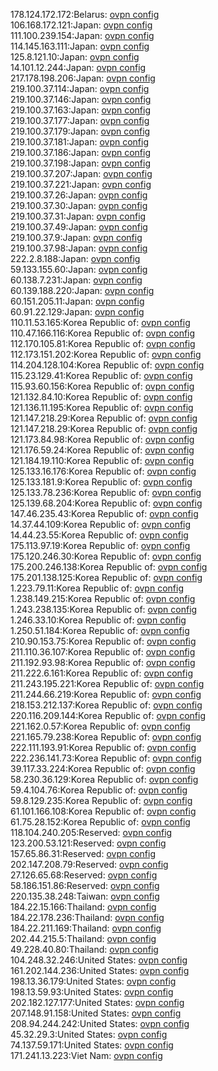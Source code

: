178.124.172.172:Belarus: [ovpn config](vpn/178_124_172_172.ovpn)  
106.168.172.121:Japan: [ovpn config](vpn/106_168_172_121.ovpn)  
111.100.239.154:Japan: [ovpn config](vpn/111_100_239_154.ovpn)  
114.145.163.111:Japan: [ovpn config](vpn/114_145_163_111.ovpn)  
125.8.121.10:Japan: [ovpn config](vpn/125_8_121_10.ovpn)  
14.101.12.244:Japan: [ovpn config](vpn/14_101_12_244.ovpn)  
217.178.198.206:Japan: [ovpn config](vpn/217_178_198_206.ovpn)  
219.100.37.114:Japan: [ovpn config](vpn/219_100_37_114.ovpn)  
219.100.37.146:Japan: [ovpn config](vpn/219_100_37_146.ovpn)  
219.100.37.163:Japan: [ovpn config](vpn/219_100_37_163.ovpn)  
219.100.37.177:Japan: [ovpn config](vpn/219_100_37_177.ovpn)  
219.100.37.179:Japan: [ovpn config](vpn/219_100_37_179.ovpn)  
219.100.37.181:Japan: [ovpn config](vpn/219_100_37_181.ovpn)  
219.100.37.186:Japan: [ovpn config](vpn/219_100_37_186.ovpn)  
219.100.37.198:Japan: [ovpn config](vpn/219_100_37_198.ovpn)  
219.100.37.207:Japan: [ovpn config](vpn/219_100_37_207.ovpn)  
219.100.37.221:Japan: [ovpn config](vpn/219_100_37_221.ovpn)  
219.100.37.26:Japan: [ovpn config](vpn/219_100_37_26.ovpn)  
219.100.37.30:Japan: [ovpn config](vpn/219_100_37_30.ovpn)  
219.100.37.31:Japan: [ovpn config](vpn/219_100_37_31.ovpn)  
219.100.37.49:Japan: [ovpn config](vpn/219_100_37_49.ovpn)  
219.100.37.9:Japan: [ovpn config](vpn/219_100_37_9.ovpn)  
219.100.37.98:Japan: [ovpn config](vpn/219_100_37_98.ovpn)  
222.2.8.188:Japan: [ovpn config](vpn/222_2_8_188.ovpn)  
59.133.155.60:Japan: [ovpn config](vpn/59_133_155_60.ovpn)  
60.138.7.231:Japan: [ovpn config](vpn/60_138_7_231.ovpn)  
60.139.188.220:Japan: [ovpn config](vpn/60_139_188_220.ovpn)  
60.151.205.11:Japan: [ovpn config](vpn/60_151_205_11.ovpn)  
60.91.22.129:Japan: [ovpn config](vpn/60_91_22_129.ovpn)  
110.11.53.165:Korea Republic of: [ovpn config](vpn/110_11_53_165.ovpn)  
110.47.166.116:Korea Republic of: [ovpn config](vpn/110_47_166_116.ovpn)  
112.170.105.81:Korea Republic of: [ovpn config](vpn/112_170_105_81.ovpn)  
112.173.151.202:Korea Republic of: [ovpn config](vpn/112_173_151_202.ovpn)  
114.204.128.104:Korea Republic of: [ovpn config](vpn/114_204_128_104.ovpn)  
115.23.129.41:Korea Republic of: [ovpn config](vpn/115_23_129_41.ovpn)  
115.93.60.156:Korea Republic of: [ovpn config](vpn/115_93_60_156.ovpn)  
121.132.84.10:Korea Republic of: [ovpn config](vpn/121_132_84_10.ovpn)  
121.136.11.195:Korea Republic of: [ovpn config](vpn/121_136_11_195.ovpn)  
121.147.218.29:Korea Republic of: [ovpn config](vpn/121_147_218_29.ovpn)  
121.147.218.29:Korea Republic of: [ovpn config](vpn/121_147_218_29.ovpn)  
121.173.84.98:Korea Republic of: [ovpn config](vpn/121_173_84_98.ovpn)  
121.176.59.24:Korea Republic of: [ovpn config](vpn/121_176_59_24.ovpn)  
121.184.19.110:Korea Republic of: [ovpn config](vpn/121_184_19_110.ovpn)  
125.133.16.176:Korea Republic of: [ovpn config](vpn/125_133_16_176.ovpn)  
125.133.181.9:Korea Republic of: [ovpn config](vpn/125_133_181_9.ovpn)  
125.133.78.236:Korea Republic of: [ovpn config](vpn/125_133_78_236.ovpn)  
125.139.68.204:Korea Republic of: [ovpn config](vpn/125_139_68_204.ovpn)  
147.46.235.43:Korea Republic of: [ovpn config](vpn/147_46_235_43.ovpn)  
14.37.44.109:Korea Republic of: [ovpn config](vpn/14_37_44_109.ovpn)  
14.44.23.55:Korea Republic of: [ovpn config](vpn/14_44_23_55.ovpn)  
175.113.97.19:Korea Republic of: [ovpn config](vpn/175_113_97_19.ovpn)  
175.120.246.30:Korea Republic of: [ovpn config](vpn/175_120_246_30.ovpn)  
175.200.246.138:Korea Republic of: [ovpn config](vpn/175_200_246_138.ovpn)  
175.201.138.125:Korea Republic of: [ovpn config](vpn/175_201_138_125.ovpn)  
1.223.79.11:Korea Republic of: [ovpn config](vpn/1_223_79_11.ovpn)  
1.238.149.215:Korea Republic of: [ovpn config](vpn/1_238_149_215.ovpn)  
1.243.238.135:Korea Republic of: [ovpn config](vpn/1_243_238_135.ovpn)  
1.246.33.10:Korea Republic of: [ovpn config](vpn/1_246_33_10.ovpn)  
1.250.51.184:Korea Republic of: [ovpn config](vpn/1_250_51_184.ovpn)  
210.90.153.75:Korea Republic of: [ovpn config](vpn/210_90_153_75.ovpn)  
211.110.36.107:Korea Republic of: [ovpn config](vpn/211_110_36_107.ovpn)  
211.192.93.98:Korea Republic of: [ovpn config](vpn/211_192_93_98.ovpn)  
211.222.6.161:Korea Republic of: [ovpn config](vpn/211_222_6_161.ovpn)  
211.243.195.221:Korea Republic of: [ovpn config](vpn/211_243_195_221.ovpn)  
211.244.66.219:Korea Republic of: [ovpn config](vpn/211_244_66_219.ovpn)  
218.153.212.137:Korea Republic of: [ovpn config](vpn/218_153_212_137.ovpn)  
220.116.209.144:Korea Republic of: [ovpn config](vpn/220_116_209_144.ovpn)  
221.162.0.57:Korea Republic of: [ovpn config](vpn/221_162_0_57.ovpn)  
221.165.79.238:Korea Republic of: [ovpn config](vpn/221_165_79_238.ovpn)  
222.111.193.91:Korea Republic of: [ovpn config](vpn/222_111_193_91.ovpn)  
222.236.141.73:Korea Republic of: [ovpn config](vpn/222_236_141_73.ovpn)  
39.117.33.224:Korea Republic of: [ovpn config](vpn/39_117_33_224.ovpn)  
58.230.36.129:Korea Republic of: [ovpn config](vpn/58_230_36_129.ovpn)  
59.4.104.76:Korea Republic of: [ovpn config](vpn/59_4_104_76.ovpn)  
59.8.129.235:Korea Republic of: [ovpn config](vpn/59_8_129_235.ovpn)  
61.101.166.108:Korea Republic of: [ovpn config](vpn/61_101_166_108.ovpn)  
61.75.28.152:Korea Republic of: [ovpn config](vpn/61_75_28_152.ovpn)  
118.104.240.205:Reserved: [ovpn config](vpn/118_104_240_205.ovpn)  
123.200.53.121:Reserved: [ovpn config](vpn/123_200_53_121.ovpn)  
157.65.86.31:Reserved: [ovpn config](vpn/157_65_86_31.ovpn)  
202.147.208.79:Reserved: [ovpn config](vpn/202_147_208_79.ovpn)  
27.126.65.68:Reserved: [ovpn config](vpn/27_126_65_68.ovpn)  
58.186.151.86:Reserved: [ovpn config](vpn/58_186_151_86.ovpn)  
220.135.38.248:Taiwan: [ovpn config](vpn/220_135_38_248.ovpn)  
184.22.15.166:Thailand: [ovpn config](vpn/184_22_15_166.ovpn)  
184.22.178.236:Thailand: [ovpn config](vpn/184_22_178_236.ovpn)  
184.22.211.169:Thailand: [ovpn config](vpn/184_22_211_169.ovpn)  
202.44.215.5:Thailand: [ovpn config](vpn/202_44_215_5.ovpn)  
49.228.40.80:Thailand: [ovpn config](vpn/49_228_40_80.ovpn)  
104.248.32.246:United States: [ovpn config](vpn/104_248_32_246.ovpn)  
161.202.144.236:United States: [ovpn config](vpn/161_202_144_236.ovpn)  
198.13.36.179:United States: [ovpn config](vpn/198_13_36_179.ovpn)  
198.13.59.93:United States: [ovpn config](vpn/198_13_59_93.ovpn)  
202.182.127.177:United States: [ovpn config](vpn/202_182_127_177.ovpn)  
207.148.91.158:United States: [ovpn config](vpn/207_148_91_158.ovpn)  
208.94.244.242:United States: [ovpn config](vpn/208_94_244_242.ovpn)  
45.32.29.3:United States: [ovpn config](vpn/45_32_29_3.ovpn)  
74.137.59.171:United States: [ovpn config](vpn/74_137_59_171.ovpn)  
171.241.13.223:Viet Nam: [ovpn config](vpn/171_241_13_223.ovpn)  
